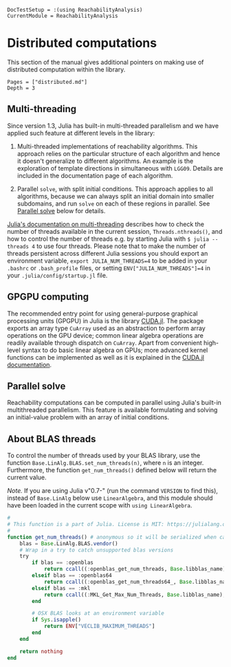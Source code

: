```@meta
DocTestSetup = :(using ReachabilityAnalysis)
CurrentModule = ReachabilityAnalysis
```

# Distributed computations

This section of the manual gives additional pointers on making use of distributed computation
within the library.

```@contents
Pages = ["distributed.md"]
Depth = 3
```

## Multi-threading

Since version 1.3, Julia has built-in multi-threaded parallelism and we have
applied such feature at different levels in the library:

1. Multi-threaded implementations of reachability algorithms. This approach
   relies on the particular structure of each algorithm and hence it doesn't
   generalize to different algorithms. An example is the exploration
   of template directions in simultaneous with `LGG09`. Details are included in the
   documentation page of each algorithm.

2. Parallel `solve`, with split initial conditions. This approach applies to all
   algorithms, because we can always split an initial domain into smaller subdomains,
   and run `solve` on each of these regions in parallel. See [Parallel solve](@ref) below
   for details.

[Julia's documentation on multi-threading](https://docs.julialang.org/en/v1/manual/multi-threading/)
describes how to check the number of threads available in the current session, `Threads.nthreads()`,
and how to control the number of threads e.g. by starting Julia with `$ julia --threads 4` to
use four threads. Please note that to make the number of threads persistent across different
Julia sessions you should export an environment variable, `export JULIA_NUM_THREADS=4` to be
added in your `.bashrc` or `.bash_profile` files, or setting `ENV["JULIA_NUM_THREADS"]=4`
in your `.julia/config/startup.jl` file.

## GPGPU computing

The recommended entry point for using general-purpose graphical processing units (GPGPU)
in Julia is the library [CUDA.jl](https://github.com/JuliaGPU/CUDA.jl).
The package exports an array type `CuArray` used as an abstraction to perform array
operations on the GPU device; common linear algebra operations are readily available
through dispatch on `CuArray`. Apart from convenient high-level syntax to do
basic linear algebra on GPUs; more advanced kernel functions can be implemented as well
as it is explained in the [CUDA.jl documentation](https://juliagpu.gitlab.io/CUDA.jl/).

## Parallel solve

Reachability computations can be computed in parallel using Julia's built-in
multithreaded parallelism. This feature is available formulating and solving
an initial-value problem with an array of initial conditions.

## About BLAS threads

To control the number of threads used by your BLAS library, use the function
`Base.LinAlg.BLAS.set_num_threads(n)`, where `n` is an integer. Furthermore,
the function `get_num_threads()` defined below will return the current value.

*Note.* If you are using Julia v"0.7-" (run the command `VERSION` to find this),
instead of `Base.LinAlg` below use `LinearAlgebra`, and this module should have
been loaded in the current scope with `using LinearAlgebra`.

```julia
#
# This function is a part of Julia. License is MIT: https://julialang.org/license
#
function get_num_threads() # anonymous so it will be serialized when called
    blas = Base.LinAlg.BLAS.vendor()
    # Wrap in a try to catch unsupported blas versions
    try
        if blas == :openblas
            return ccall((:openblas_get_num_threads, Base.libblas_name), Cint, ())
        elseif blas == :openblas64
            return ccall((:openblas_get_num_threads64_, Base.libblas_name), Cint, ())
        elseif blas == :mkl
            return ccall((:MKL_Get_Max_Num_Threads, Base.libblas_name), Cint, ())
        end

        # OSX BLAS looks at an environment variable
        if Sys.isapple()
            return ENV["VECLIB_MAXIMUM_THREADS"]
        end
    end

    return nothing
end
```

